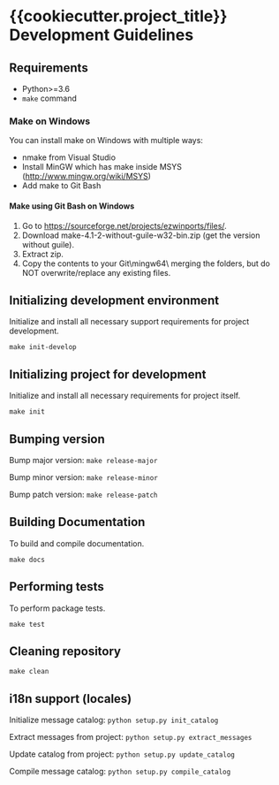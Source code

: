 # {{cookiecutter.project_title}} Development Guidelines

## Requirements

* Python>=3.6
* `make` command

### Make on Windows

You can install make on Windows with multiple ways:

* nmake from Visual Studio
* Install MinGW which has make inside MSYS (http://www.mingw.org/wiki/MSYS)
* Add make to Git Bash

#### Make using Git Bash on Windows

 1. Go to https://sourceforge.net/projects/ezwinports/files/.
 2. Download make-4.1-2-without-guile-w32-bin.zip (get the version without guile).
 3. Extract zip.
 4. Copy the contents to your Git\mingw64\ merging the folders, but do NOT overwrite/replace any existing files.

## Initializing development environment

Initialize and install all necessary support requirements for project
development.

`make init-develop`

## Initializing project for development

Initialize and install all necessary requirements for project itself.

`make init`

## Bumping version

Bump major version: `make release-major`

Bump minor version: `make release-minor`

Bump patch version: `make release-patch`

## Building Documentation

To build and compile documentation.

`make docs`

## Performing tests

To perform package tests.

`make test`

## Cleaning repository

`make clean`

## i18n support (locales)

Initialize message catalog: `python setup.py init_catalog`

Extract messages from project: `python setup.py extract_messages`

Update catalog from project: `python setup.py update_catalog`

Compile message catalog: `python setup.py compile_catalog`
